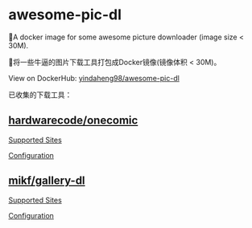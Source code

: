# awesome-pic-dl

🐳A docker image for some awesome picture downloader (image size < 30M).

🐳将一些牛逼的图片下载工具打包成Docker镜像(镜像体积 < 30M)。

View on DockerHub: [yindaheng98/awesome-pic-dl](https://hub.docker.com/repository/docker/yindaheng98/awesome-pic-dl)

已收集的下载工具：

## [hardwarecode/onecomic](https://github.com/hardwarecode/onecomic)

[Supported Sites](https://onecomic-doc.readthedocs.io/en/latest/onecomic-project.html#id1)

[Configuration](https://onecomic-doc.readthedocs.io/en/latest/onecomic-config.html)

## [mikf/gallery-dl](https://github.com/mikf/gallery-dl)

[Supported Sites](https://github.com/mikf/gallery-dl/blob/master/docs/supportedsites.md)

[Configuration](https://github.com/mikf/gallery-dl#configuration)